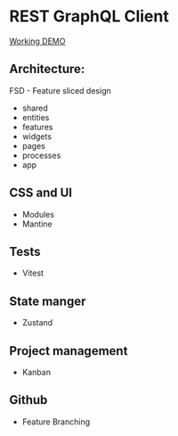 # REST GraphQL Client

[Working DEMO](https://dev--rest-graphql-client.netlify.app)

## Architecture:

FSD - Feature sliced design

- shared
- entities
- features
- widgets
- pages
- processes
- app

## CSS and UI

- Modules
- Mantine

## Tests

- Vitest

## State manger

- Zustand

## Project management

- Kanban

## Github

- Feature Branching
